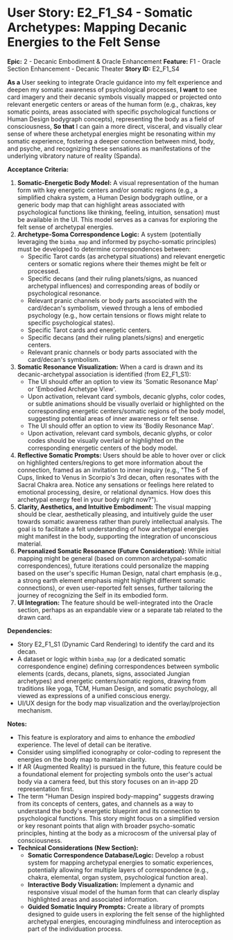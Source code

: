 # User Story: E2_F1_S4 - Somatic Archetypes: Mapping Decanic Energies to the Felt Sense

**Epic:** 2 - Decanic Embodiment & Oracle Enhancement
**Feature:** F1 - Oracle Section Enhancement - Decanic Theater
**Story ID:** E2_F1_S4

**As a** User seeking to integrate Oracle guidance into my felt experience and deepen my somatic awareness of psychological processes,
**I want** to see card imagery and their decanic symbols visually mapped or projected onto relevant energetic centers or areas of the human form (e.g., chakras, key somatic points, areas associated with specific psychological functions or Human Design bodygraph concepts), representing the body as a field of consciousness,
**So that** I can gain a more direct, visceral, and visually clear sense of where these archetypal energies might be resonating within my somatic experience, fostering a deeper connection between mind, body, and psyche, and recognizing these sensations as manifestations of the underlying vibratory nature of reality (Spanda).

**Acceptance Criteria:**

1.  **Somatic-Energetic Body Model:** A visual representation of the human form with key energetic centers and/or somatic regions (e.g., a simplified chakra system, a Human Design bodygraph outline, or a generic body map that can highlight areas associated with psychological functions like thinking, feeling, intuition, sensation) must be available in the UI. This model serves as a canvas for exploring the felt sense of archetypal energies.
2.  **Archetype-Soma Correspondence Logic:** A system (potentially leveraging the `bimba_map` and informed by psycho-somatic principles) must be developed to determine correspondences between:
    *   Specific Tarot cards (as archetypal situations) and relevant energetic centers or somatic regions where their themes might be felt or processed.
    *   Specific decans (and their ruling planets/signs, as nuanced archetypal influences) and corresponding areas of bodily or psychological resonance.
    *   Relevant pranic channels or body parts associated with the card/decan's symbolism, viewed through a lens of embodied psychology (e.g., how certain tensions or flows might relate to specific psychological states).
    *   Specific Tarot cards and energetic centers.
    *   Specific decans (and their ruling planets/signs) and energetic centers.
    *   Relevant pranic channels or body parts associated with the card/decan's symbolism.
3.  **Somatic Resonance Visualization:** When a card is drawn and its decanic-archetypal association is identified (from E2_F1_S1):
    *   The UI should offer an option to view its 'Somatic Resonance Map' or 'Embodied Archetype View'.
    *   Upon activation, relevant card symbols, decanic glyphs, color codes, or subtle animations should be visually overlaid or highlighted on the corresponding energetic centers/somatic regions of the body model, suggesting potential areas of inner awareness or felt sense.
    *   The UI should offer an option to view its 'Bodily Resonance Map'.
    *   Upon activation, relevant card symbols, decanic glyphs, or color codes should be visually overlaid or highlighted on the corresponding energetic centers of the body model.
4.  **Reflective Somatic Prompts:** Users should be able to hover over or click on highlighted centers/regions to get more information about the connection, framed as an invitation to inner inquiry (e.g., "The 5 of Cups, linked to Venus in Scorpio's 3rd decan, often resonates with the Sacral Chakra area. Notice any sensations or feelings here related to emotional processing, desire, or relational dynamics. How does this archetypal energy feel in your body right now?").
5.  **Clarity, Aesthetics, and Intuitive Embodiment:** The visual mapping should be clear, aesthetically pleasing, and intuitively guide the user towards somatic awareness rather than purely intellectual analysis. The goal is to facilitate a felt understanding of how archetypal energies might manifest in the body, supporting the integration of unconscious material.
6.  **Personalized Somatic Resonance (Future Consideration):** While initial mapping might be general (based on common archetypal-somatic correspondences), future iterations could personalize the mapping based on the user's specific Human Design, natal chart emphasis (e.g., a strong earth element emphasis might highlight different somatic connections), or even user-reported felt senses, further tailoring the journey of recognizing the Self in its embodied form.
7.  **UI Integration:** The feature should be well-integrated into the Oracle section, perhaps as an expandable view or a separate tab related to the drawn card.

**Dependencies:**

*   Story E2_F1_S1 (Dynamic Card Rendering) to identify the card and its decan.
*   A dataset or logic within `bimba_map` (or a dedicated somatic correspondence engine) defining correspondences between symbolic elements (cards, decans, planets, signs, associated Jungian archetypes) and energetic centers/somatic regions, drawing from traditions like yoga, TCM, Human Design, and somatic psychology, all viewed as expressions of a unified conscious energy.
*   UI/UX design for the body map visualization and the overlay/projection mechanism.

**Notes:**

*   This feature is exploratory and aims to enhance the *embodied* experience. The level of detail can be iterative.
*   Consider using simplified iconography or color-coding to represent the energies on the body map to maintain clarity.
*   If AR (Augmented Reality) is pursued in the future, this feature could be a foundational element for projecting symbols onto the user's actual body via a camera feed, but this story focuses on an in-app 2D representation first.
*   The term "Human Design inspired body-mapping" suggests drawing from its concepts of centers, gates, and channels as a way to understand the body's energetic blueprint and its connection to psychological functions. This story might focus on a simplified version or key resonant points that align with broader psycho-somatic principles, hinting at the body as a microcosm of the universal play of consciousness.
*   **Technical Considerations (New Section):**
    *   **Somatic Correspondence Database/Logic:** Develop a robust system for mapping archetypal energies to somatic experiences, potentially allowing for multiple layers of correspondence (e.g., chakra, elemental, organ system, psychological function area).
    *   **Interactive Body Visualization:** Implement a dynamic and responsive visual model of the human form that can clearly display highlighted areas and associated information.
    *   **Guided Somatic Inquiry Prompts:** Create a library of prompts designed to guide users in exploring the felt sense of the highlighted archetypal energies, encouraging mindfulness and interoception as part of the individuation process.